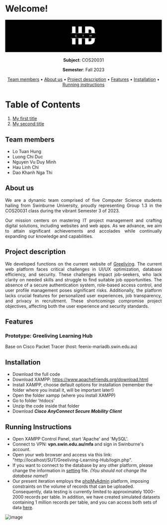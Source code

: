 # Welcome!

![image](images/LongLogo.png)

<p align="center"><strong>Subject</strong>: COS20031</p>

<p align="center"><strong>Semester</strong>: Fall 2023</p>

<p align="center">
  <a href="#team-members">Team members</a> •
  <a href="#about-us">About us</a> •
  <a href="#project-description">Project description</a> •
  <a href="#features">Features</a> •
  <a href="#installation">Installation</a> •
  <a href="#running-instructions">Running instructions</a>
</p>

# Table of Contents

1. [My first title](#my-first-title)
2. [My second title](#my-second-title)

## Team members

- Lo Tuan Hung
- Luong Chi Duc
- Nguyen Vu Duy Minh
- Hau Linh Chi
- Dao Khanh Nga Thi

## About us

<p align="justify">We are a dynamic team comprised of five Computer Science students hailing from Swinburne University, proudly representing Group 1.3 in the COS20031 class during the vibrant Semester 3 of 2023.</p>

<p align="justify">Our mission centers on mastering IT project management and crafting digital solutions, including websites and web apps. As we advance, we aim to attain significant achievements and accolades while continually expanding our knowledge and capabilities.</p>

## Project description

<p align="justify">We developed functions on the current website of <a href="https://greeliving.edu.vn/">Greeliving</a>. The current web platform faces critical challenges in UI/UX optimization, database efficiency, and security. These challenges impact job-seekers, who lack clarity on needed skills and struggle to find suitable job opportunities. The absence of a secure authentication system, role-based access control, and user profile management poses significant risks. Additionally, the platform lacks crucial features for personalized user experiences, job transparency, and privacy in recruitment. These shortcomings compromise project objectives, affecting both the user experience and security standards.</p>

## Features



### Prototype: Greeliving Learning Hub

Base on Cisco Packet Tracer (host: feenix-mariadb.swin.edu.au)

## Installation

- Download the full code
- Download XAMPP: https://www.apachefriends.org/download.html
- Install XAMPP, choose default options for installation (remember the folder where you install it, will be important later!)
- Open the folder xampp (where you install XAMPP)
- Go to folder 'htdocs'
- Unzip the code inside that folder
- Download ***Cisco AnyConnect Secure Mobility Client***


## Running Instructions
- Open XAMPP Control Panel, start 'Apache' and 'MySQL'.
- Connect to VPN: **vpn.swin.edu.au/mfa** and sign in Swinburne's account.
- Open your web browser and access via this link: "http://localhost/SUT/Greeliving-Learning-Hub/login.php".
- If you want to connect to the database by any other platform, please change the information in [setting](settings.php) file. *(You should not change the database name!)*
- Our present iteration employs the [phpMyAdmin](https://feenix-mariadb-web.swin.edu.au/) platform, imposing constraints on the volume of records that can be uploaded. Consequently, data testing is currently limited to approximately 1000-2000 records per table. In addition, we have created simulated datasets containing 1 million records per table, and you can access both sets of data [here](https://drive.google.com/drive/folders/19dOzXQKob0b6v8B8YSMt3m5iF1WtpLzy?usp=sharing).

![image](https://user-images.githubusercontent.com/114485224/209611403-fdc415c7-a877-42d1-b050-72b0bcbf7491.png)
